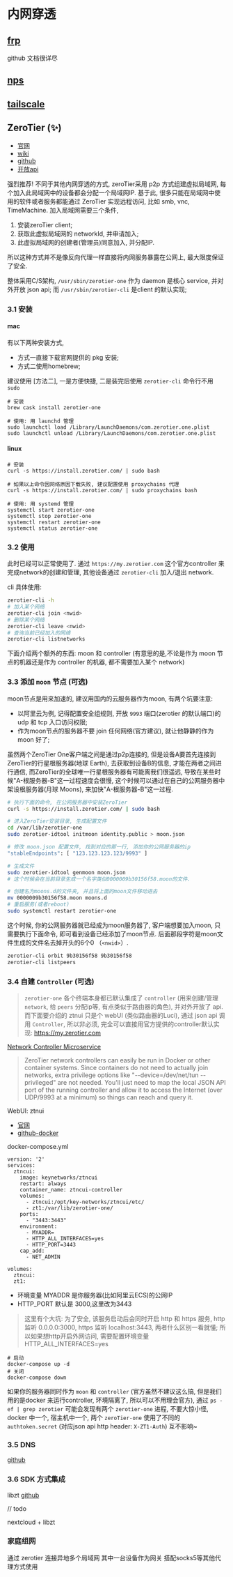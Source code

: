 # 内网穿透 
## [frp](https://github.com/fatedier/frp/blob/master/README_zh.md)
github 文档很详尽

## [nps](https://github.com/cnlh/nps)

## [tailscale](https://tailscale.com/)

## ZeroTier (✨)
- [官网](https://www.zerotier.com/)
- [wiki](https://zerotier.atlassian.net/wiki/spaces/SD/overview)
- [github](https://github.com/zerotier/ZeroTierOne)
- [开放api](https://my.zerotier.com/help/api)

强烈推荐! 不同于其他内网穿透的方式, zeroTier采用 p2p 方式组建虚拟局域网, 每个加入此局域网中的设备都会分配一个局域网IP. 基于此, 很多只能在局域网中使用的软件或者服务都能通过 ZeroTier 实现远程访问, 比如 smb, vnc, TimeMachine. 加入局域网需要三个条件, 
1. 安装zeroTier client; 
2. 获取此虚拟局域网的 networkId, 并申请加入; 
3. 此虚拟局域网的创建者(管理员)同意加入, 并分配IP. 

所以这种方式并不是像反向代理一样直接将内网服务暴露在公网上, 最大限度保证了安全.

整体采用C/S架构, `/usr/sbin/zerotier-one` 作为 daemon 是核心 service, 并对外开放 json api; 而 `/usr/sbin/zerotier-cli` 是client 的默认实现;

### 3.1 安装
#### mac
有以下两种安装方式, 
 - 方式一直接下载官网提供的 pkg 安装; 
 - 方式二使用homebrew; 

建议使用 [方法二], 一是方便快捷, 二是装完后使用 `zerotier-cli` 命令行不用 `sudo`

```
# 安装
brew cask install zerotier-one

# 使用: 用 launchd 管理
sudo launchctl load /Library/LaunchDaemons/com.zerotier.one.plist
sudo launchctl unload /Library/LaunchDaemons/com.zerotier.one.plist

```
#### linux
```
# 安装
curl -s https://install.zerotier.com/ | sudo bash

# 如果以上命令因网络原因下载失败, 建议配置使用 proxychains 代理
curl -s https://install.zerotier.com/ | sudo proxychains bash

# 使用: 用 systemd 管理
systemctl start zerotier-one
systemctl stop zerotier-one
systemctl restart zerotier-one
systemctl status zerotier-one
```

### 3.2 使用
此时已经可以正常使用了. 通过 `https://my.zerotier.com` 这个官方controller 来完成network的创建和管理, 其他设备通过 `zerotier-cli` 加入/退出 network.

cli 具体使用:
```bash
zerotier-cli -h
# 加入某个网络
zerotier-cli join <nwid>
# 删除某个网络
zerotier-cli leave <nwid>
# 查询当前已经加入的网络
zerotier-cli listnetworks
```

下面介绍两个额外的东西: moon 和 controller (有意思的是,不论是作为 moon 节点的机器还是作为 controller 的机器, 都不需要加入某个 network)
### 3.3 添加 `moon` 节点 (可选)
moon节点是用来加速的, 建议用国内的云服务器作为moon, 有两个坑要注意:
- 以阿里云为例, 记得配置安全组规则, 开放 `9993` 端口(zerotier 的默认端口)的 udp 和 tcp 入口访问权限;
- 作为moon节点的服务器不要 join 任何网络(官方建议), 就让他静静的作为 moon 好了;

虽然两个ZeroTier One客户端之间是通过p2p连接的, 但是设备A要首先连接到ZeroTier的行星根服务器(地球 Earth), 去获取到设备B的信息, 才能在两者之间进行通信, 而ZeroTier的全球唯一行星根服务器有可能离我们很遥远, 导致在某些时候"A-根服务器-B"这一过程速度会很慢, 这个时候可以通过在自己的公网服务器中架设根服务器(月球 Moons), 来加快"A-根服务器-B"这一过程.

```bash
# 执行下面的命令, 在公网服务器中安装ZeroTier
curl -s https://install.zerotier.com/ | sudo bash

# 进入ZeroTier安装目录, 生成配置文件
cd /var/lib/zerotier-one
sudo zerotier-idtool initmoon identity.public > moon.json

# 修改 moon.json 配置文件, 找到对应的那一行, 添加你的公网服务器的ip
"stableEndpoints": [ "123.123.123.123/9993" ]

# 生成文件
sudo zerotier-idtool genmoon moon.json
# 这个时候会在当前目录生成一个名字类似0000009b30156f58.moon的文件.

# 创建名为moons.d的文件夹, 并且将上面的moon文件移动进去
mv 0000009b30156f58.moon moons.d
# 重启服务(或者reboot)
sudo systemctl restart zerotier-one
```
这个时候, 你的公网服务器就已经成为moon服务器了, 客户端想要加入moon, 只需要执行下面命令, 即可看到设备已经添加了moon节点. 后面那段字符是moon文件生成的文件名去掉开头的6个0 （`<nwid>`）.
```bash
zerotier-cli orbit 9b30156f58 9b30156f58
zerotier-cli listpeers
```


### 3.4 自建 `Controller` (可选)
> `zerotier-one` 各个终端本身都已默认集成了 `controller` (用来创建/管理 `network`, 给 `peers` 分配ip等, 有点类似于路由器的角色), 并对外开放了 api. 而下面要介绍的 ztnui 只是个 webUI (类似路由器的Luci), 通过 json api 调用 `Controller`, 所以非必须, 完全可以直接用官方提供的controller默认实现: https://my.zerotier.com

[Network Controller Microservice](https://github.com/zerotier/ZeroTierOne/tree/master/controller)
>ZeroTier network controllers can easily be run in Docker or other container systems. Since containers do not need to actually join networks, extra privilege options like "--device=/dev/net/tun --privileged" are not needed. You'll just need to map the local JSON API port of the running controller and allow it to access the Internet (over UDP/9993 at a minimum) so things can reach and query it.

WebUI: ztnui
- [官网](https://key-networks.com/ztncui/)
- [github-docker](https://github.com/key-networks/ztncui-containerized)

docker-compose.yml
```
version: '2'
services:
  ztncui:
    image: keynetworks/ztncui
    restart: always
    container_name: ztncui-controller
    volumes:
      - ztncui:/opt/key-networks/ztncui/etc/
      - zt1:/var/lib/zerotier-one/
    ports:
      - "3443:3443"
    environment:
      - MYADDR=
      - HTTP_ALL_INTERFACES=yes
      - HTTP_PORT=3443
    cap_add:
      - NET_ADMIN

volumes:
  ztncui:
  zt1:
```
- 环境变量 MYADDR 是你服务器(比如阿里云ECS)的公网IP
- HTTP_PORT 默认是 3000,这里改为3443

> 这里有个大坑: 为了安全, 该服务启动后会同时开启 http 和 https 服务, http 监听 0.0.0.0:3000, https 监听 localhost:3443, 两者什么区别一看就懂; 所以如果想http开启外网访问, 需要配置环境变量 HTTP_ALL_INTERFACES=yes
> 
```
# 启动
docker-compose up -d
# 关闭
docker-compose down
```
如果你的服务器同时作为 `moon` 和 `controller` (官方虽然不建议这么搞, 但是我们用的是docker 来运行controller, 环境隔离了, 所以可以不用理会官方), 通过 `ps -ef | grep zerotier` 可能会发现有两个 `zerotier-one` 进程, 不要大惊小怪, docker 中一个, 宿主机中一个, 两个 `zeroTier-one` 使用了不同的 `authtoken.secret` (对应json api http header: `X-ZT1-Auth`) 互不影响~

### 3.5 DNS
[github](https://github.com/uxbh/ztdns)

### 3.6 SDK 方式集成
libzt
[github](https://github.com/zerotier/libzt)

// todo

nextcloud + libzt
### 家庭组网
通过 zerotier 连接异地多个局域网
其中一台设备作为网关
搭配socks5等其他代理方式使用

